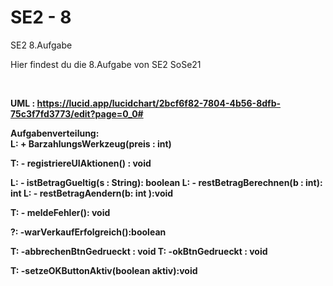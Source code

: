 # SE2 - 8
 SE2 8.Aufgabe

Hier findest du die 8.Aufgabe von SE2 SoSe21

<br>
<p>
 
<b> UML <b>:
https://lucid.app/lucidchart/2bcf6f82-7804-4b56-8dfb-75c3f7fd3773/edit?page=0_0#
<p>

Aufgabenverteilung:
<br>
L: + BarzahlungsWerkzeug(preis : int)

T: - registriereUIAktionen() : void

L: - istBetragGueltig(s : String): boolean
L: - restBetragBerechnen(b : int): int
L: - restBetragAendern(b: int ):void

T: - meldeFehler(): void 

?: -warVerkaufErfolgreich():boolean

T: -abbrechenBtnGedrueckt : void
T: -okBtnGedrueckt : void 

T: -setzeOKButtonAktiv(boolean aktiv):void

